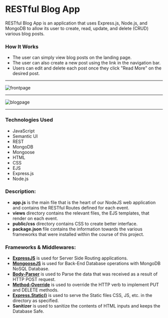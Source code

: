 # RESTful Blog App

RESTful Blog App is an application that uses Express.js, Node.js, and MongoDB to allow its user to create, read, update, and delete (CRUD) various blog posts. 

### How It Works
* The user can simply view blog posts on the landing page.
* The user can also create a new post using the link in the navigation bar.
* Users can edit and delete each post once they click "Read More" on the desired post.

---

![frontpage](https://i.imgur.com/0PDL9Tg.png)

---

![blogpage](https://i.imgur.com/aXCvZhG.png)

---

### Technologies Used
* JavaScript
* Semantic UI
* REST
* MongoDB
* Mongoose
* HTML
* CSS
* EJS
* Express.js
* Node.js

### Description:

* **app.js** is the main file that is the heart of our NodeJS web application and contains the RESTful Routes defined for each event.
* **views** directory contains the relevant files, the EJS templates, that render on each event.
* **public/css** directory contains CSS to create better interface.
* **package.json** file contains the information towards the various frameworks that were installed within the course of this project.

### Frameworks & Middlewares:

* **[ExpressJS](https://expressjs.com/)** is used for Server Side Routing applications.
* **[MongooseJS](http://mongoosejs.com/)** is used for Back-End Database operations with MongoDB NoSQL Database.
* **[Body-Parser](https://github.com/expressjs/body-parser/)** is used to Parse the data that was received as a result of HTTP POST request.
* **[Method-Override](https://github.com/expressjs/method-override)** is used to override the HTTP verb to implement PUT and DELETE methods.
* **[Express.Static()](https://expressjs.com/en/starter/static-files.html)** is used to serve the Static files CSS, JS, etc. in the directory as specified.
* **Sanitizer** is used to sanitize the contents of HTML inputs and keeps the Database Safe.
